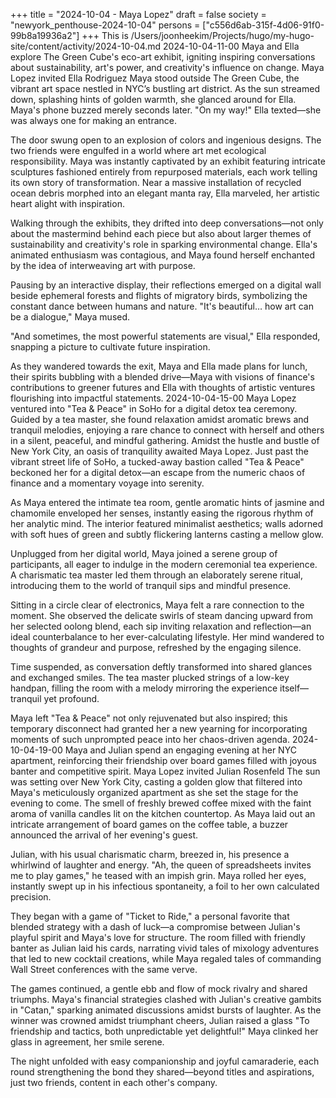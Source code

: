 +++
title = "2024-10-04 - Maya Lopez"
draft = false
society = "newyork_penthouse-2024-10-04"
persons = ["c556d6ab-315f-4d06-91f0-99b8a19936a2"]
+++
This is /Users/joonheekim/Projects/hugo/my-hugo-site/content/activity/2024-10-04.md
2024-10-04-11-00
Maya and Ella explore The Green Cube's eco-art exhibit, igniting inspiring conversations about sustainability, art's power, and creativity's influence on change.
Maya Lopez invited Ella Rodriguez
Maya stood outside The Green Cube, the vibrant art space nestled in NYC’s bustling art district. As the sun streamed down, splashing hints of golden warmth, she glanced around for Ella. Maya's phone buzzed merely seconds later. "On my way!" Ella texted—she was always one for making an entrance.

The door swung open to an explosion of colors and ingenious designs. The two friends were engulfed in a world where art met ecological responsibility. Maya was instantly captivated by an exhibit featuring intricate sculptures fashioned entirely from repurposed materials, each work telling its own story of transformation. Near a massive installation of recycled ocean debris morphed into an elegant manta ray, Ella marveled, her artistic heart alight with inspiration.

Walking through the exhibits, they drifted into deep conversations—not only about the mastermind behind each piece but also about larger themes of sustainability and creativity's role in sparking environmental change. Ella's animated enthusiasm was contagious, and Maya found herself enchanted by the idea of interweaving art with purpose.

Pausing by an interactive display, their reflections emerged on a digital wall beside ephemeral forests and flights of migratory birds, symbolizing the constant dance between humans and nature. "It's beautiful… how art can be a dialogue," Maya mused.

"And sometimes, the most powerful statements are visual," Ella responded, snapping a picture to cultivate future inspiration.

As they wandered towards the exit, Maya and Ella made plans for lunch, their spirits bubbling with a blended drive—Maya with visions of finance's contributions to greener futures and Ella with thoughts of artistic ventures flourishing into impactful statements.
2024-10-04-15-00
Maya Lopez ventured into "Tea & Peace" in SoHo for a digital detox tea ceremony. Guided by a tea master, she found relaxation amidst aromatic brews and tranquil melodies, enjoying a rare chance to connect with herself and others in a silent, peaceful, and mindful gathering.
Amidst the hustle and bustle of New York City, an oasis of tranquility awaited Maya Lopez. Just past the vibrant street life of SoHo, a tucked-away bastion called "Tea & Peace" beckoned her for a digital detox—an escape from the numeric chaos of finance and a momentary voyage into serenity.

As Maya entered the intimate tea room, gentle aromatic hints of jasmine and chamomile enveloped her senses, instantly easing the rigorous rhythm of her analytic mind. The interior featured minimalist aesthetics; walls adorned with soft hues of green and subtly flickering lanterns casting a mellow glow.

Unplugged from her digital world, Maya joined a serene group of participants, all eager to indulge in the modern ceremonial tea experience. A charismatic tea master led them through an elaborately serene ritual, introducing them to the world of tranquil sips and mindful presence.

Sitting in a circle clear of electronics, Maya felt a rare connection to the moment. She observed the delicate swirls of steam dancing upward from her selected oolong blend, each sip inviting relaxation and reflection—an ideal counterbalance to her ever-calculating lifestyle. Her mind wandered to thoughts of grandeur and purpose, refreshed by the engaging silence.

Time suspended, as conversation deftly transformed into shared glances and exchanged smiles. The tea master plucked strings of a low-key handpan, filling the room with a melody mirroring the experience itself—tranquil yet profound.

Maya left "Tea & Peace" not only rejuvenated but also inspired; this temporary disconnect had granted her a new yearning for incorporating moments of such unprompted peace into her chaos-driven agenda.
2024-10-04-19-00
Maya and Julian spend an engaging evening at her NYC apartment, reinforcing their friendship over board games filled with joyous banter and competitive spirit.
Maya Lopez invited Julian Rosenfeld
The sun was setting over New York City, casting a golden glow that filtered into Maya's meticulously organized apartment as she set the stage for the evening to come. The smell of freshly brewed coffee mixed with the faint aroma of vanilla candles lit on the kitchen countertop. As Maya laid out an intricate arrangement of board games on the coffee table, a buzzer announced the arrival of her evening's guest.

Julian, with his usual charismatic charm, breezed in, his presence a whirlwind of laughter and energy. "Ah, the queen of spreadsheets invites me to play games," he teased with an impish grin. Maya rolled her eyes, instantly swept up in his infectious spontaneity, a foil to her own calculated precision.

They began with a game of "Ticket to Ride," a personal favorite that blended strategy with a dash of luck—a compromise between Julian's playful spirit and Maya's love for structure. The room filled with friendly banter as Julian laid his cards, narrating vivid tales of mixology adventures that led to new cocktail creations, while Maya regaled tales of commanding Wall Street conferences with the same verve.

The games continued, a gentle ebb and flow of mock rivalry and shared triumphs. Maya's financial strategies clashed with Julian's creative gambits in "Catan," sparking animated discussions amidst bursts of laughter. As the winner was crowned amidst triumphant cheers, Julian raised a glass "To friendship and tactics, both unpredictable yet delightful!" Maya clinked her glass in agreement, her smile serene.

The night unfolded with easy companionship and joyful camaraderie, each round strengthening the bond they shared—beyond titles and aspirations, just two friends, content in each other's company.
